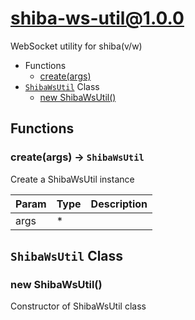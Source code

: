 # shiba-ws-util@1.0.0

WebSocket utility for shiba(v/w)

+ Functions
  + [create(args)](#shiba-ws-util-function-create)
+ [`ShibaWsUtil`](#shiba-ws-util-classes) Class
  + [new ShibaWsUtil()](#shiba-ws-util-classes-shiba-ws-util-constructor)

## Functions

<a class='md-heading-link' name="shiba-ws-util-function-create" ></a>

### create(args) -> `ShibaWsUtil`

Create a ShibaWsUtil instance

| Param | Type | Description |
| ----- | --- | -------- |
| args | * |  |



<a class='md-heading-link' name="shiba-ws-util-classes"></a>

## `ShibaWsUtil` Class






<a class='md-heading-link' name="shiba-ws-util-classes-shiba-ws-util-constructor" ></a>

### new ShibaWsUtil()

Constructor of ShibaWsUtil class





